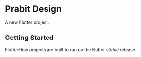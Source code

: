 # Prabit Design

A new Flutter project.

## Getting Started

FlutterFlow projects are built to run on the Flutter _stable_ release.

